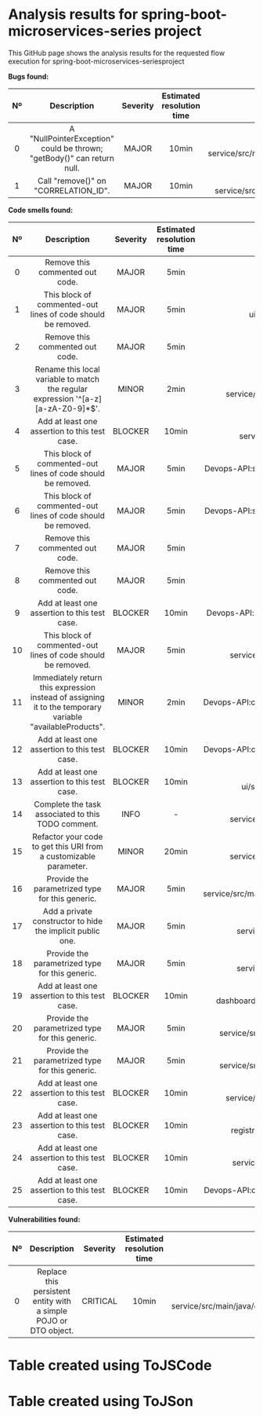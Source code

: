 
Analysis results for spring-boot-microservices-series project
=============================================================


This GitHub page shows the analysis results for the requested flow execution for spring-boot-microservices-seriesproject

**Bugs found:**  

|Nº|Description|Severity|Estimated resolution time|File|Line|
| :---: | :---: | :---: | :---: | :---: | :---: |
|0|A "NullPointerException" could be thrown; "getBody()" can return null.|MAJOR|10min|Devops-API:catalog-service/src/main/java/com/sivalabs/catalogservice/services/InventoryServiceClient.java|67|
|1|Call "remove()" on "CORRELATION_ID".|MAJOR|10min|Devops-API:catalog-service/src/main/java/com/sivalabs/catalogservice/utils/MyThreadLocalsHolder.java|4|


**Code smells found:**  

|Nº|Description|Severity|Estimated resolution time|File|Line|
| :---: | :---: | :---: | :---: | :---: | :---: |
|0|Remove this commented out code.|MAJOR|5min|Devops-API:shoppingcart-ui/pom.xml|53|
|1|This block of commented-out lines of code should be removed.|MAJOR|5min|Devops-API:shoppingcart-ui/src/main/java/com/sivalabs/shoppingcartui/ShoppingcartUiApplication.java|6|
|2|Remove this commented out code.|MAJOR|5min|Devops-API:catalog-service/pom.xml|26|
|3|Rename this local variable to match the regular expression '^[a-z][a-zA-Z0-9]*$'.|MINOR|2min|Devops-API:catalog-service/src/main/java/com/sivalabs/catalogservice/web/controllers/ProductController.java|31|
|4|Add at least one assertion to this test case.|BLOCKER|10min|Devops-API:oauth2-server/src/test/java/com/sivalabs/oauth2server/Oauth2ServerApplicationTests.java|13|
|5|This block of commented-out lines of code should be removed.|MAJOR|5min|Devops-API:shoppingcart-ui/src/main/java/com/sivalabs/shoppingcartui/filters/AuthHeaderFilter.java|26|
|6|This block of commented-out lines of code should be removed.|MAJOR|5min|Devops-API:shoppingcart-ui/src/main/java/com/sivalabs/shoppingcartui/filters/AuthHeaderFilter.java|39|
|7|Remove this commented out code.|MAJOR|5min|Devops-API:zipkin-server/pom.xml|17|
|8|Remove this commented out code.|MAJOR|5min|Devops-API:zipkin-server/pom.xml|26|
|9|Add at least one assertion to this test case.|BLOCKER|10min|Devops-API:zipkin-server/src/test/java/com/sivalabs/zipkinserver/ZipkinServerApplicationTests.java|13|
|10|This block of commented-out lines of code should be removed.|MAJOR|5min|Devops-API:catalog-service/src/main/java/com/sivalabs/catalogservice/services/InventoryServiceClient.java|59|
|11|Immediately return this expression instead of assigning it to the temporary variable "availableProducts".|MINOR|2min|Devops-API:catalog-service/src/main/java/com/sivalabs/catalogservice/services/ProductService.java|31|
|12|Add at least one assertion to this test case.|BLOCKER|10min|Devops-API:order-service/src/test/java/com/sivalabs/orderservice/OrderServiceApplicationTests.java|13|
|13|Add at least one assertion to this test case.|BLOCKER|10min|Devops-API:shoppingcart-ui/src/test/java/com/sivalabs/shoppingcartui/ShoppingcartUiApplicationTests.java|13|
|14|Complete the task associated to this TODO comment.|INFO|-|Devops-API:catalog-service/src/main/java/com/sivalabs/catalogservice/services/InventoryServiceClient.java|23|
|15|Refactor your code to get this URI from a customizable parameter.|MINOR|20min|Devops-API:catalog-service/src/main/java/com/sivalabs/catalogservice/services/InventoryServiceClient.java|24|
|16|Provide the parametrized type for this generic.|MAJOR|5min|Devops-API:catalog-service/src/main/java/com/sivalabs/catalogservice/utils/ContextCopyHystrixConcurrencyStrategy.java|20|
|17|Add a private constructor to hide the implicit public one.|MAJOR|5min|Devops-API:catalog-service/src/main/java/com/sivalabs/catalogservice/utils/MyThreadLocalsHolder.java|3|
|18|Provide the parametrized type for this generic.|MAJOR|5min|Devops-API:catalog-service/src/main/java/com/sivalabs/catalogservice/utils/MyThreadLocalsHolder.java|4|
|19|Add at least one assertion to this test case.|BLOCKER|10min|Devops-API:hystrix-dashboard/src/test/java/com/sivalabs/hystrixdashboard/HystrixDashboardApplicationTests.java|13|
|20|Provide the parametrized type for this generic.|MAJOR|5min|Devops-API:inventory-service/src/main/java/com/sivalabs/inventoryservice/web/controllers/InventoryController.java|33|
|21|Provide the parametrized type for this generic.|MAJOR|5min|Devops-API:inventory-service/src/main/java/com/sivalabs/inventoryservice/web/controllers/InventoryController.java|35|
|22|Add at least one assertion to this test case.|BLOCKER|10min|Devops-API:inventory-service/src/test/java/com/sivalabs/inventoryservice/InventoryServiceApplicationTests.java|13|
|23|Add at least one assertion to this test case.|BLOCKER|10min|Devops-API:service-registry/src/test/java/com/sivalabs/serviceregistry/ServiceRegistryApplicationTests.java|13|
|24|Add at least one assertion to this test case.|BLOCKER|10min|Devops-API:catalog-service/src/test/java/com/sivalabs/catalogservice/CatalogServiceApplicationTests.java|13|
|25|Add at least one assertion to this test case.|BLOCKER|10min|Devops-API:config-server/src/test/java/com/sivalabs/configserver/ConfigServerApplicationTests.java|13|


**Vulnerabilities found:**  

|Nº|Description|Severity|Estimated resolution time|File|Line|
| :---: | :---: | :---: | :---: | :---: | :---: |
|0|Replace this persistent entity with a simple POJO or DTO object.|CRITICAL|10min|Devops-API:order-service/src/main/java/com/sivalabs/orderservice/web/controllers/OrderController.java|21|


<html>
  <script src="https://www.gstatic.com/charts/loader.js"></script>
  <script>
    
google.charts.load("current", {packages:["corechart"]});
    google.charts.setOnLoadCallback(drawPie);

    function 
drawPie() {
      var jscode_data = new google.visualization.DataTable();
jscode_data.addColumn("string", "Issue type", 
"Issue type");
jscode_data.addColumn("string", "quantity", "quantity");
jscode_data.addRows(3);
jscode_data.setCell(0, 
0, "2");
jscode_data.setCell(0, 1, "Bugs");
jscode_data.setCell(1, 0, "Code smells");
jscode_data.setCell(1, 1, "26");

jscode_data.setCell(2, 0, "1");
jscode_data.setCell(2, 1, "Vulnerabilities");

      var jscode_pie = new 
google.visualization.PieChart(document.getElementById('piechart_3d_div_jscode'));
      jscode_pie.draw(jscode_data, 
{showRowNumber: true});

      var json_pie = new 
google.visualization.PieChart(document.getElementById('piechart_3d_div_json'));
      var json_data = new 
google.visualization.arrayToDataTable({"cols":[{"id":"Issue type","label":"Issue 
type","type":"string"},{"id":"quantity","label":"quantity","type":"string"}],"rows":[{"c":[{"v":"2"},{"v":"Bugs"}]},{"c":[{"v":"Code
 smells"},{"v":"26"}]},{"c":[{"v":"1"},{"v":"Vulnerabilities"}]}]}, 0.6);
      json_pie.draw(json_data, {showRowNumber:
 true});
    }
  </script>
  <body>
    <H1>Table created using ToJSCode</H1>
    <div 
id="piechart_3d_div_jscode"></div>
    <H1>Table created using ToJSon</H1>
    <div id="piechart_3d_div_json"></div>
  
</body>
</html>
